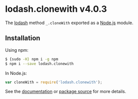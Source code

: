 # lodash.clonewith v4.0.3

The [lodash](https://lodash.com/) method `_.cloneWith` exported as a [Node.js](https://nodejs.org/) module.

## Installation

Using npm:
```bash
$ {sudo -H} npm i -g npm
$ npm i --save lodash.clonewith
```

In Node.js:
```js
var cloneWith = require('lodash.clonewith');
```

See the [documentation](https://lodash.com/docs#cloneWith) or [package source](https://github.com/lodash/lodash/blob/4.0.3-npm-packages/lodash.clonewith) for more details.
